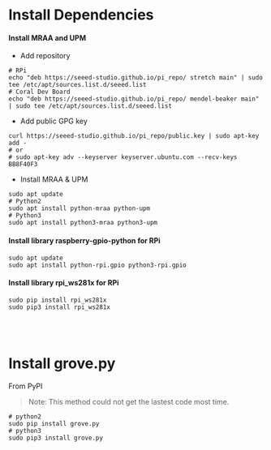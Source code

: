 
# Install Dependencies
#### Install MRAA and UPM

- Add repository

```shell
# RPi
echo "deb https://seeed-studio.github.io/pi_repo/ stretch main" | sudo tee /etc/apt/sources.list.d/seeed.list
# Coral Dev Board
echo "deb https://seeed-studio.github.io/pi_repo/ mendel-beaker main" | sudo tee /etc/apt/sources.list.d/seeed.list
```

- Add public GPG key

```shell
curl https://seeed-studio.github.io/pi_repo/public.key | sudo apt-key add -
# or
# sudo apt-key adv --keyserver keyserver.ubuntu.com --recv-keys BB8F40F3
```

- Install MRAA & UPM

```shell
sudo apt update
# Python2
sudo apt install python-mraa python-upm
# Python3
sudo apt install python3-mraa python3-upm
```

#### Install library raspberry-gpio-python for RPi
```shell
sudo apt update
sudo apt install python-rpi.gpio python3-rpi.gpio
```

#### Install library rpi_ws281x for RPi
```shell
sudo pip install rpi_ws281x
sudo pip3 install rpi_ws281x
```

<br><br>
# Install grove.py
From PyPI

> Note: This method could not get the lastest code most time.

```shell
# python2
sudo pip install grove.py
# python3
sudo pip3 install grove.py
```
